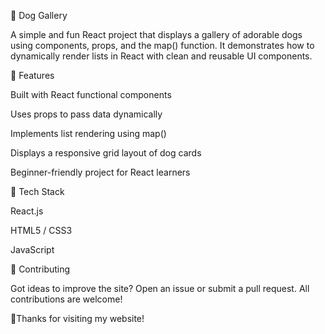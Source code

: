🐶 Dog Gallery

A simple and fun React project that displays a gallery of adorable dogs using components, props, and the map() function.
It demonstrates how to dynamically render lists in React with clean and reusable UI components.

🚀 Features

Built with React functional components

Uses props to pass data dynamically

Implements list rendering using map()

Displays a responsive grid layout of dog cards

Beginner-friendly project for React learners

🧩 Tech Stack

React.js

HTML5 / CSS3

JavaScript 

🤝 Contributing

Got ideas to improve the site? Open an issue or submit a pull request.
All contributions are welcome!


🙌Thanks for visiting my website!
